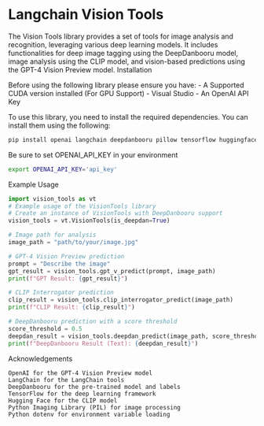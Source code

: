 # Langchain Vision Tools

The Vision Tools library provides a set of tools for image analysis and recognition, leveraging various deep learning models. It includes functionalities for deep image tagging using the DeepDanbooru model, image analysis using the CLIP model, and vision-based predictions using the GPT-4 Vision Preview model.
Installation

Before using the following library please ensure you have:
    - A Supported CUDA version installed (For GPU Support)
    - Visual Studio
    - An OpenAI API Key

To use this library, you need to install the required dependencies. You can install them using the following:

```bash
pip install openai langchain deepdanbooru pillow tensorflow huggingface_hub clip_interrogator python-dotenv
```

Be sure to set OPENAI_API_KEY in your environment
```bash
export OPENAI_API_KEY='api_key'
```

Example Usage
```python
import vision_tools as vt
# Example usage of the VisionTools library
# Create an instance of VisionTools with DeepDanbooru support
vision_tools = vt.VisionTools(is_deepdan=True)

# Image path for analysis
image_path = "path/to/your/image.jpg"

# GPT-4 Vision Preview prediction
prompt = "Describe the image"
gpt_result = vision_tools.gpt_v_predict(prompt, image_path)
print(f"GPT Result: {gpt_result}")

# CLIP Interrogator prediction
clip_result = vision_tools.clip_interrogator_predict(image_path)
print(f"CLIP Result: {clip_result}")

# DeepDanbooru prediction with a score threshold
score_threshold = 0.5
deepdan_result = vision_tools.deepdan_predict(image_path, score_threshold)
print(f"DeepDanbooru Result (Text): {deepdan_result}")

```
Acknowledgements

    OpenAI for the GPT-4 Vision Preview model
    LangChain for the LangChain tools
    DeepDanbooru for the pre-trained model and labels
    TensorFlow for the deep learning framework
    Hugging Face for the CLIP model
    Python Imaging Library (PIL) for image processing
    Python dotenv for environment variable loading
